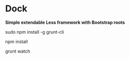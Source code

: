 # Dock
****Simple extendable Less framework with Bootstrap roots****

sudo npm install -g grunt-cli

npm install

grunt watch
